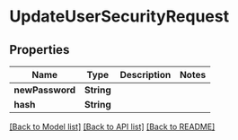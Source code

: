 # UpdateUserSecurityRequest

## Properties
Name | Type | Description | Notes
------------ | ------------- | ------------- | -------------
**newPassword** | **String** |  | 
**hash** | **String** |  | 

[[Back to Model list]](../README.md#documentation-for-models) [[Back to API list]](../README.md#documentation-for-api-endpoints) [[Back to README]](../README.md)


